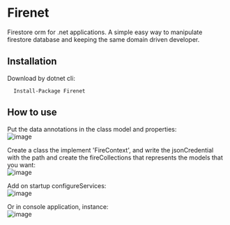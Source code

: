 

# Firenet

Firestore orm for .net applications. A simple easy way to manipulate firestore database and keeping the same domain driven developer.


## Installation
Download by dotnet cli:  

```   
  Install-Package Firenet  
```

## How to use

Put the data annotations in the class model and properties:  
![image](https://user-images.githubusercontent.com/30809620/120728408-3a39f900-c4b3-11eb-93c9-05eb8607b59d.png)

Create a class the implement 'FireContext', and write the jsonCredential with the path and create the fireCollections that represents the models that you want:  
![image](https://user-images.githubusercontent.com/30809620/120728708-e4b21c00-c4b3-11eb-812a-06943586914d.png)

Add on startup configureServices:  
![image](https://user-images.githubusercontent.com/30809620/120727866-feeafa80-c4b1-11eb-8e81-b4feab63224f.png) 

Or in console application, instance:  
![image](https://user-images.githubusercontent.com/30809620/120727951-33f74d00-c4b2-11eb-840e-c560ebcf68b2.png) 
